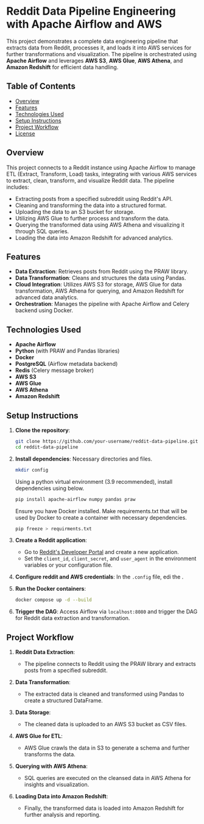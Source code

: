 
# Reddit Data Pipeline Engineering with Apache Airflow and AWS

This project demonstrates a complete data engineering pipeline that extracts data from Reddit, processes it, and loads it into AWS services for further transformations and visualization. The pipeline is orchestrated using **Apache Airflow** and leverages **AWS S3**, **AWS Glue**, **AWS Athena**, and **Amazon Redshift** for efficient data handling.

## Table of Contents
- [Overview](#overview)
- [Features](#features)
- [Technologies Used](#technologies-used)
- [Setup Instructions](#setup-instructions)
- [Project Workflow](#project-workflow)
- [License](#license)

## Overview

This project connects to a Reddit instance using Apache Airflow to manage ETL (Extract, Transform, Load) tasks, integrating with various AWS services to extract, clean, transform, and visualize Reddit data. The pipeline includes:

- Extracting posts from a specified subreddit using Reddit's API.
- Cleaning and transforming the data into a structured format.
- Uploading the data to an S3 bucket for storage.
- Utilizing AWS Glue to further process and transform the data.
- Querying the transformed data using AWS Athena and visualizing it through SQL queries.
- Loading the data into Amazon Redshift for advanced analytics.

## Features
- **Data Extraction**: Retrieves posts from Reddit using the PRAW library.
- **Data Transformation**: Cleans and structures the data using Pandas.
- **Cloud Integration**: Utilizes AWS S3 for storage, AWS Glue for data transformation, AWS Athena for querying, and Amazon Redshift for advanced data analytics.
- **Orchestration**: Manages the pipeline with Apache Airflow and Celery backend using Docker.

## Technologies Used
- **Apache Airflow**
- **Python** (with PRAW and Pandas libraries)
- **Docker**
- **PostgreSQL** (Airflow metadata backend)
- **Redis** (Celery message broker)
- **AWS S3**
- **AWS Glue**
- **AWS Athena**
- **Amazon Redshift**

## Setup Instructions

1. **Clone the repository**:
   ```bash
   git clone https://github.com/your-username/reddit-data-pipeline.git
   cd reddit-data-pipeline
   ```

2. **Install dependencies**:
   Necessary directories and files.
   ```bash
   mkdir config
   ```
   Using a python virtual environment (3.9 recommended), install dependencies using below.
   ```bash
   pip install apache-airflow numpy pandas praw
   ```
   Ensure you have Docker installed.
   Make requirements.txt that will be used by Docker to create a container with necessary dependencies.
   ```bash
   pip freeze > requirments.txt
   ```
   

4. **Create a Reddit application**:
   - Go to [Reddit's Developer Portal](https://www.reddit.com/prefs/apps) and create a new application.
   - Set the `client_id`, `client_secret`, and `user_agent` in the environment variables or your configuration file.

5. **Configure reddit and AWS credentials**:
   In the `.config` file, edi the .

6. **Run the Docker containers**:
   ```bash
   docker compose up -d --build
   ```

7. **Trigger the DAG**:
   Access Airflow via `localhost:8080` and trigger the DAG for Reddit data extraction and transformation.

## Project Workflow

1. **Reddit Data Extraction**:
   - The pipeline connects to Reddit using the PRAW library and extracts posts from a specified subreddit.
   
2. **Data Transformation**:
   - The extracted data is cleaned and transformed using Pandas to create a structured DataFrame.

3. **Data Storage**:
   - The cleaned data is uploaded to an AWS S3 bucket as CSV files.

4. **AWS Glue for ETL**:
   - AWS Glue crawls the data in S3 to generate a schema and further transforms the data.

5. **Querying with AWS Athena**:
   - SQL queries are executed on the cleansed data in AWS Athena for insights and visualization.

6. **Loading Data into Amazon Redshift**:
   - Finally, the transformed data is loaded into Amazon Redshift for further analysis and reporting.



